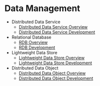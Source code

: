 # Data Management

- Distributed Data Service
  - [Distributed Data Service Overview](database-mdds-overview.md)
  - [Distributed Data Service Development](database-mdds-guidelines.md)
- Relational Database
  - [RDB Overview](database-relational-overview.md)
  - [RDB Development](database-relational-guidelines.md)
- Lightweight Data Store
  - [Lightweight Data Store Overview](database-preference-overview.md)
  - [Lightweight Data Store Development](database-preference-guidelines.md)
- Distributed Data Object
  - [Distributed Data Object Overview](database-distributedobject-overview.md)
  - [Distributed Data Object Development](database-distributedobject-guidelines.md)
